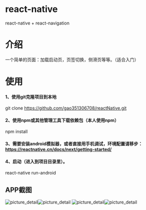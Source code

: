 # react-native
react-native + react-navigation

# 介绍
一个简单的页面：加载启动页，页签切换，侧滑页等等。（适合入门）

# 使用
#### 1、使用git克隆项目到本地
git clone https://github.com/gao351306708/reactNative.git
#### 2、使用npm或其他管理工具下载依赖包（本人使用npm）
npm install
#### 3、需要安装android模拟器，或者直接用手机调试，环境配置请移步：https://reactnative.cn/docs/next/getting-started/
#### 4、启动（进入到项目目录里）。
react-native run-android

## APP截图
![picture_detail](./app/image/demo1.jpg)![picture_detail](./app/image/demo2.jpg)
![picture_detail](./app/image/demo3.jpg)![picture_detail](./app/image/demo4.jpg)
